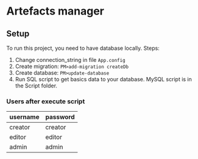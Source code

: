 # Artefacts manager
## Setup
To run this project, you need to have database locally. Steps:
1. Change connection_string in file <code>App.config</code>
2. Create migration: <code>PM>add-migration createDb</code>
3. Create database: <code>PM>update-database</code>
4. Run SQL script to get basics data to your database. MySQL script is in the Script folder.
### Users after execute script
| username | password |
|----------|----------|
| creator  | creator  |
| editor   | editor   |
| admin    | admin    |


